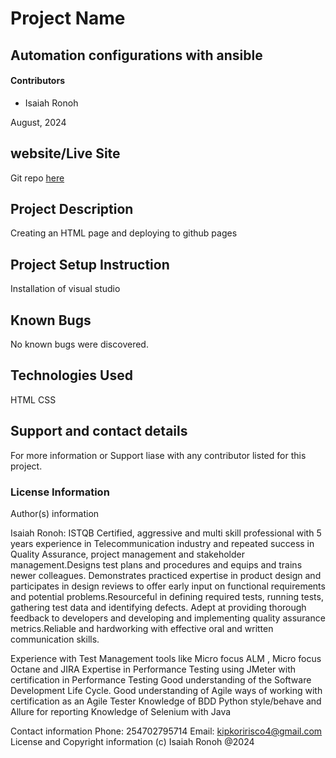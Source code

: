 # Project Name

## Automation configurations with ansible 

#### Contributors

- Isaiah Ronoh

August, 2024

## website/Live Site
Git repo [here](https://github.com/pkoriris/Week1-Independent-Project--Portfolio-Landing-Page.git)
## Project Description
Creating an HTML page and deploying to github pages
## Project Setup Instruction
Installation of visual studio

## Known Bugs
No known bugs were discovered.

## Technologies Used
HTML
CSS


## Support and contact details
For more information or Support liase with any contributor listed for this project.
### License Information
Author(s) information 

Isaiah Ronoh: ISTQB Certified, aggressive and multi skill professional with 5 years experience in Telecommunication industry and repeated success in Quality Assurance, project management and stakeholder management.Designs test plans and procedures and equips and trains newer colleagues. Demonstrates practiced expertise in product design and participates in design reviews to offer early input on functional requirements and potential problems.Resourceful in defining required tests, running tests, gathering test data and identifying defects. Adept at providing thorough feedback to developers and developing and implementing quality assurance metrics.Reliable and hardworking with effective oral and written communication skills.

Experience with Test Management tools like Micro focus ALM , Micro focus Octane and JIRA Expertise in Performance Testing using JMeter with certification in Performance Testing Good understanding of the Software Development Life Cycle. Good understanding of Agile ways of working with certification as an Agile Tester Knowledge of BDD Python style/behave and Allure for reporting Knowledge of Selenium with Java

Contact information Phone: 254702795714 Email: kipkoririsco4@gmail.com 
License and Copyright information (c) Isaiah Ronoh @2024